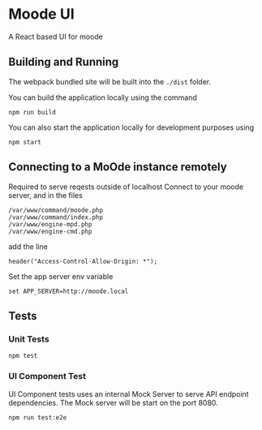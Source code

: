# Moode UI

A React based UI for moode

## Building and Running

The webpack bundled site will be built into the `./dist` folder.

You can build the application locally using the command

    npm run build

You can also start the application locally for development purposes using

    npm start

## Connecting to a MoOde instance remotely

Required to serve reqests outside of localhost
Connect to your moode server, and in the files 

    /var/www/command/moode.php
    /var/www/command/index.php
    /var/www/engine-mpd.php
    /var/www/engine-cmd.php

add the line

    header("Access-Control-Allow-Origin: *");

Set the app server env variable

    set APP_SERVER=http://moode.local

## Tests

### Unit Tests

    npm test

### UI Component Test

UI Component tests uses an internal Mock Server to serve API endpoint dependencies.
The Mock server will be start on the port 8080. 

    npm run test:e2e
